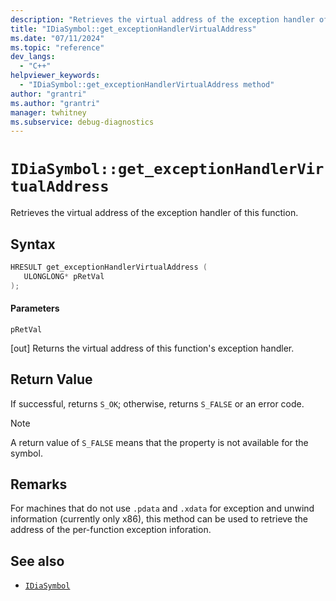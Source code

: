 ```yaml
---
description: "Retrieves the virtual address of the exception handler of this function."
title: "IDiaSymbol::get_exceptionHandlerVirtualAddress"
ms.date: "07/11/2024"
ms.topic: "reference"
dev_langs:
  - "C++"
helpviewer_keywords:
  - "IDiaSymbol::get_exceptionHandlerVirtualAddress method"
author: "grantri"
ms.author: "grantri"
manager: twhitney
ms.subservice: debug-diagnostics
---
```

# `IDiaSymbol::get_exceptionHandlerVirtualAddress`

Retrieves the virtual address of the exception handler of this function.

## Syntax

```C++
HRESULT get_exceptionHandlerVirtualAddress ( 
   ULONGLONG* pRetVal
);
```

#### Parameters

 `pRetVal`

[out] Returns the virtual address of this function's exception handler.

## Return Value

 If successful, returns `S_OK`; otherwise, returns `S_FALSE` or an error code.

> [!NOTE]
> A return value of `S_FALSE` means that the property is not available for the symbol.

## Remarks

For machines that do not use `.pdata` and `.xdata` for exception and unwind information (currently only x86), this method can be used to retrieve the address of the per-function exception inforation.

## See also

- [`IDiaSymbol`](../../debugger/debug-interface-access/idiasymbol.md)
